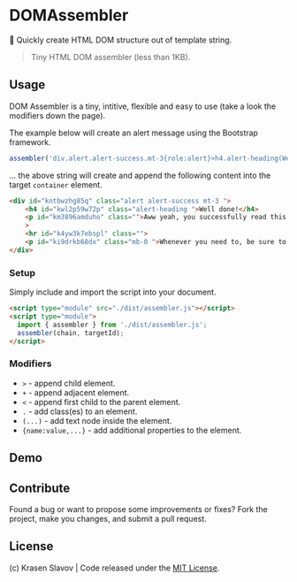 # DOMAssembler

🧬 Quickly create HTML DOM structure out of template string.

> Tiny HTML DOM assembler (less than 1KB).

## Usage

DOM Assembler is a tiny, intitive, flexible and easy to use (take a look the modifiers down the page).

The example below will create an alert message using the Bootstrap framework.

```js
assembler('div.alert.alert-success.mt-3{role:alert}>h4.alert-heading(Well done!)+p(Aww yeah, you successfully read this important alert message. This example text is going to run a bit longer so that you can see how spacing within an alert works with this kind of content.)+hr+p.mb-0(Whenever you need to, be sure to use margin utilities to keep things nice and tidy.)', '#container');
```

... the above string will create and append the following content into the target `container` element.

```html
<div id="kntbwzhg85q" class="alert alert-success mt-3 ">
	<h4 id="kwl2p59w72p" class="alert-heading ">Well done!</h4>
	<p id="km3896amduho" class="">Aww yeah, you successfully read this important alert message. This example text is going to run a bit longer so that you can see how spacing within an alert works with this kind of content.</p
	>
	<hr id="k4yw3k7ebspl" class="">
	<p id="ki9drkb68dx" class="mb-0 ">Whenever you need to, be sure to use margin utilities to keep things nice and tidy.</p>
</div>
```

### Setup

Simply include and import the script into your document.

```html
<script type="module" src="./dist/assembler.js"></script>
<script type="module">
  import { assembler } from './dist/assembler.js';
  assembler(chain, targetId);
</script>
```

### Modifiers

* `>` - append child element.
* `+` - append adjacent element.
* `<` - append first child to the parent element.
* `.` - add class(es) to an element.
* `(...)` - add text node inside the element.
* `{name:value,...}` - add additional properties to the element.

## Demo

## Contribute

Found a bug or want to propose some improvements or fixes? Fork the project, make you changes, and submit a pull request.

## License

(c) Krasen Slavov | Code released under the [MIT License](https://opensource.org/licenses/MIT).

